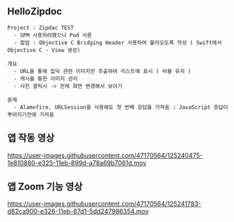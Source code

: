 ## HelloZipdoc


    Project : Zipdac TEST
      - SPM 사용하려했으나 Pod 사용
      - 팝업 : Objective C Bridging Header 사용하여 불러오도록 작성 ( Swift에서 Objective C - View 생성)

    개요
      - URL을 통해 집닥 관련 이미지만 추출하여 리스트에 표시 ( 비율 유지 )
      - 캐시를 통한 이미지 관리
      - 사진 클릭시 -> 전체 화면 변경해서 보이기
    
    문제 
      - Alamofire, URLSession을 사용해도 첫 번째 응답을 가져옴 : JavaScript 응답이 뿌려지기전에 가져옴
      


## 앱 작동 영상
https://user-images.githubusercontent.com/47170564/125240475-1e810880-e325-11eb-899d-a78a69b7061d.mov


## 앱 Zoom 기능 영상
https://user-images.githubusercontent.com/47170564/125241783-d82ca900-e326-11eb-87d1-5dd247986354.mov

